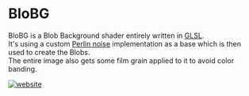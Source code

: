 # BloBG

BloBG is a Blob Background shader entirely written in [GLSL](https://www.khronos.org/opengl/wiki/Core_Language_(GLSL)).  
It's using a custom [Perlin noise](https://en.wikipedia.org/wiki/Perlin_noise) implementation as a base which is then used to create the Blobs.  
The entire image also gets some film grain applied to it to avoid color banding.

[![website](https://cdn.jsdelivr.net/npm/@intergrav/devins-badges@3/assets/cozy/documentation/website_vector.svg)](https://realrobotix.github.io/BloBG/)
